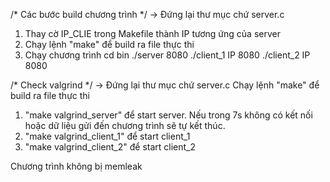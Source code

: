 /* Các bước build chương trình */
-> Đứng lại thư mục chứ server.c
1. Thay cờ IP_CLIE trong Makefile thành IP tương ứng của server
2. Chạy lệnh "make" để build ra file thực thi
3. Chạy chương trình
cd bin 
./server 8080
./client_1 IP 8080
./client_2 IP 8080

/* Check valgrind */
-> Đứng lại thư mục chứ server.c
Chạy lệnh "make" để build ra file thực thi
1. "make valgrind_server" để start server. Nếu trong 7s không có kết nối hoặc dữ liệu gửi đến chương trình sẽ tự kết thúc. 
2. "make valgrind_client_1" để start client_1
3. "make valgrind_client_2" để start client_2

Chương trình không bị memleak



